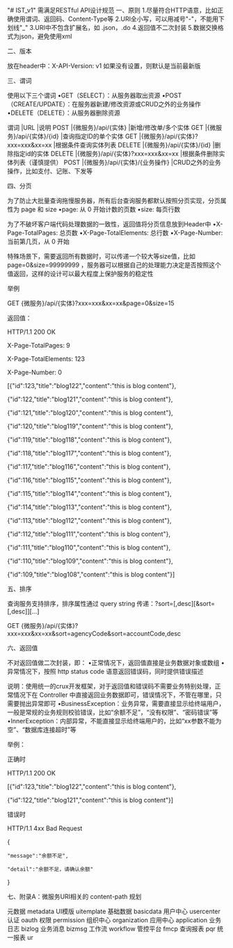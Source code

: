 "# IST_v1" 需满足RESTful API设计规范 
一、原则
1.尽量符合HTTP语意，比如正确使用谓词、返回码、Content-Type等
2.URI全小写，可以用减号"-"，不能用下划线"_"
3.URI中不包含扩展名，如 .json，.do
4.返回值不二次封装
5.数据交换格式为json，避免使用xml

二、版本

放在header中：X-API-Version: v1
如果没有设置，则默认是当前最新版

三、谓词

使用以下三个谓词
•GET（SELECT）：从服务器取出资源
•POST（CREATE/UPDATE）：在服务器新建/修改资源或CRUD之外的业务操作
•DELETE（DELETE）：从服务器删除资源

谓词 |URL |说明
POST |{微服务}/api/{实体} |新增/修改单/多个实体
GET  |{微服务}/api/{实体}/{id} |查询指定ID的单个实体 
GET  |{微服务}/api/{实体}?xxx=xxx&xx=xx |根据条件查询实体列表 
DELETE |{微服务}/api/{实体}/{id} |删除指定id的实体 
DELETE |{微服务}/api/{实体}?xxx=xxx&xx=xx |根据条件删除实体列表（谨慎提供） 
POST |{微服务}/api/{实体}/{业务操作} |CRUD之外的业务操作，比如支付、记账、下发等 


四、分页

为了防止大批量查询拖慢服务器，所有后台查询服务都默认按照分页实现，分页属性为 page 和 size
•page: 从 0 开始计数的页数
•size: 每页行数

为了不破坏客户端代码处理数据的一致性，返回值将分页信息放到Header中
•X-Page-TotalPages: 总页数
•X-Page-TotalElements: 总行数
•X-Page-Number: 当前第几页，从 0 开始

特殊场景下，需要返回所有数据时，可以传递一个较大等size值，比如 page=0&size=99999999 ，服务器可以根据自己的处理能力决定是否按照这个值返回，这样的设计可以最大程度上保护服务的稳定性

举例

GET {微服务}/api/{实体}?xxx=xxx&xx=xx&page=0&size=15

返回值：

HTTP/1.1 200 OK

X-Page-TotalPages: 9

X-Page-TotalElements: 123

X-Page-Number: 0


[{"id":123,"title":"blog122","content":"this is blog content"},

{"id":122,"title":"blog121","content":"this is blog content"},

{"id":121,"title":"blog120","content":"this is blog content"},

{"id":120,"title":"blog119","content":"this is blog content"},

{"id":119,"title":"blog118","content":"this is blog content"},

{"id":118,"title":"blog117","content":"this is blog content"},

{"id":117,"title":"blog116","content":"this is blog content"},

{"id":116,"title":"blog115","content":"this is blog content"},

{"id":115,"title":"blog114","content":"this is blog content"},

{"id":114,"title":"blog113","content":"this is blog content"},

{"id":113,"title":"blog112","content":"this is blog content"},

{"id":112,"title":"blog111","content":"this is blog content"},

{"id":111,"title":"blog110","content":"this is blog content"},

{"id":110,"title":"blog109","content":"this is blog content"},

{"id":109,"title":"blog108","content":"this is blog content"}]
 


五、排序

查询服务支持排序，排序属性通过 query string 传递：?sort=<field>[,desc][&sort=<field>[,desc]][...]

GET {微服务}/api/{实体}?xxx=xxx&xx=xx&sort=agencyCode&sort=accountCode,desc

 

六、返回值

不对返回值做二次封装，即：
•正常情况下，返回值直接是业务数据对象或数组
•异常情况下，按照 http status code 语意返回错误码，同时提供错误描述


说明：使用统一的crux开发框架，对于返回值和错误码不需要业务特别处理，正常情况下在 Controller 中直接返回业务数据即可，错误情况下，不管在哪里，只需要抛出异常即可
•BusinessException：业务异常，需要直接显示给终端用户，一般是常规的业务规则校验错误，比如“余额不足”，“没有权限”、“密码错误”等
•InnerException：内部异常，不能直接显示给终端用户的，比如“xx参数不能为空”、“数据库连接超时”等

举例：

正确时

HTTP/1.1 200 OK

[{"id":123,"title":"blog122","content":"this is blog content"},

{"id":122,"title":"blog121","content":"this is blog content"}]
 

错误时

HTTP/1.1 4xx Bad Request

{

    "message":"余额不足",

    "detail":"余额不足，请确认余额"

}
 


 

 

七、附录A：微服务URI相关的 content-path 规划

元数据 metadata 
UI模版 uitemplate 
基础数据 basicdata 
用户中心 usercenter 
认证 oauth 
权限 permission 
组织中心 organization 
应用中心 application 
业务日志 bizlog 
业务消息 bizmsg 
工作流 workflow 
管控平台 fmcp 
查询报表 pqr 
统一报表 ur 
